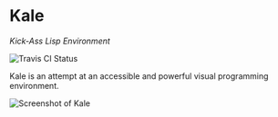 # Kale

*Kick-Ass Lisp Environment*

![Travis CI Status](https://travis-ci.org/mgoszcz2/kale.svg?branch=master)

Kale is an attempt at an accessible and powerful visual programming environment.

![Screenshot of Kale](kale.png)
